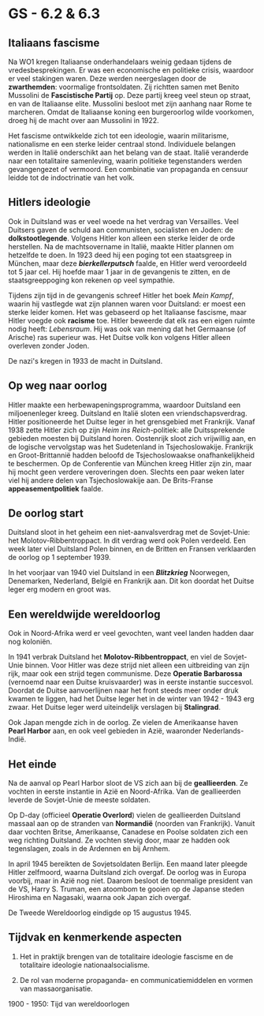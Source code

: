 # GS - 6.2 & 6.3

## Italiaans fascisme

Na WO1 kregen Italiaanse onderhandelaars weinig gedaan tijdens de vredesbesprekingen. Er was een economische en politieke crisis, waardoor er veel stakingen waren. Deze werden neergeslagen door de **zwarthemden**: voormalige frontsoldaten. Zij richtten samen met Benito Mussolini de **Fascistische Partij** op. Deze partij kreeg veel steun op straat, en van de Italiaanse elite. Mussolini besloot met zijn aanhang naar Rome te marcheren. Omdat de Italiaanse koning een burgeroorlog wilde voorkomen, droeg hij de macht over aan Mussolini in 1922.

Het fascisme ontwikkelde zich tot een ideologie, waarin militarisme, nationalisme en een sterke leider centraal stond. Individuele belangen werden in Italië onderschikt aan het belang van de staat. Italië veranderde naar een totalitaire samenleving, waarin politieke tegenstanders werden gevangengezet of vermoord. Een combinatie van propaganda en censuur leidde tot de indoctrinatie van het volk.

## Hitlers ideologie

Ook in Duitsland was er veel woede na het verdrag van Versailles. Veel Duitsers gaven de schuld aan communisten, socialisten en Joden: de **dolkstootlegende**. Volgens Hitler kon alleen een sterke leider de orde herstellen. Na de machtsovername in Italië, maakte Hitler plannen om hetzelfde te doen. In 1923 deed hij een poging tot een staatsgreep in München, maar deze ***bierkellerputsch*** faalde, en Hitler werd veroordeeld tot 5 jaar cel. Hij hoefde maar 1 jaar in de gevangenis te zitten, en de staatsgreeppoging kon rekenen op veel sympathie.

Tijdens zijn tijd in de gevangenis schreef Hitler het boek *Mein Kampf*, waarin hij vastlegde wat zijn plannen waren voor Duitsland: er moest een sterke leider komen. Het was gebaseerd op het Italiaanse fascisme, maar Hitler voegde ook **racisme** toe. Hitler beweerde dat elk ras een eigen ruimte nodig heeft: *Lebensraum*. Hij was ook van mening dat het Germaanse (of Arische) ras superieur was. Het Duitse volk kon volgens Hitler alleen overleven zonder Joden.

De nazi's kregen in 1933 de macht in Duitsland.

## Op weg naar oorlog

Hitler maakte een herbewapeningsprogramma, waardoor Duitsland een miljoenenleger kreeg. Duitsland en Italië sloten een vriendschapsverdrag. Hitler positioneerde het Duitse leger in het grensgebied met Frankrijk. Vanaf 1938 zette Hitler zich op zijn *Heim ins Reich*-politiek: alle Duitssprekende gebieden moesten bij Duitsland horen. Oostenrijk sloot zich vrijwillig aan, en de logische vervolgstap was het Sudetenland in Tsjechoslowakije. Frankrijk en Groot-Brittannië hadden beloofd de Tsjechoslowaakse onafhankelijkheid te beschermen. Op de Conferentie van München kreeg Hitler zijn zin, maar hij mocht geen verdere veroveringen doen. Slechts een paar weken later viel hij andere delen van Tsjechoslowakije aan. De Brits-Franse **appeasementpolitiek** faalde.

## De oorlog start

Duitsland sloot in het geheim een niet-aanvalsverdrag met de Sovjet-Unie: het Molotov-Ribbentroppact. In dit verdrag werd ook Polen verdeeld. Een week later viel Duitsland Polen binnen, en de Britten en Fransen verklaarden de oorlog op 1 september 1939.

In het voorjaar van 1940 viel Duitsland in een ***Blitzkrieg*** Noorwegen, Denemarken, Nederland, België en Frankrijk aan. Dit kon doordat het Duitse leger erg modern en groot was.

## Een wereldwijde wereldoorlog

Ook in Noord-Afrika werd er veel gevochten, want veel landen hadden daar nog koloniën.

In 1941 verbrak Duitsland het **Molotov-Ribbentroppact**, en viel de Sovjet-Unie binnen. Voor Hitler was deze strijd niet alleen een uitbreiding van zijn rijk, maar ook een strijd tegen communisme. Deze **Operatie Barbarossa** (vernoemd naar een Duitse kruisvaarder) was in eerste instantie succesvol. Doordat de Duitse aanvoerlijnen naar het front steeds meer onder druk kwamen te liggen, had het Duitse leger het in de winter van 1942 - 1943 erg zwaar. Het Duitse leger werd uiteindelijk verslagen bij **Stalingrad**.

Ook Japan mengde zich in de oorlog. Ze vielen de Amerikaanse haven **Pearl Harbor** aan, en ook veel gebieden in Azië, waaronder Nederlands-Indië.

## Het einde

Na de aanval op Pearl Harbor sloot de VS zich aan bij de **geallieerden**. Ze vochten in eerste instantie in Azië en Noord-Afrika. Van de geallieerden leverde de Sovjet-Unie de meeste soldaten.

Op D-day (officieel **Operatie Overlord**) vielen de geallieerden Duitsland massaal aan op de stranden van **Normandië** (noorden van Frankrijk). Vanuit daar vochten Britse, Amerikaanse, Canadese en Poolse soldaten zich een weg richting Duitsland. Ze vochten stevig door, maar ze hadden ook tegenslagen, zoals in de Ardennen en bij Arnhem.

In april 1945 bereikten de Sovjetsoldaten Berlijn. Een maand later pleegde Hitler zelfmoord, waarna Duitsland zich overgaf. De oorlog was in Europa voorbij, maar in Azië nog niet. Daarom besloot de toenmalige president van de VS, Harry S. Truman, een atoombom te gooien op de Japanse steden Hiroshima en Nagasaki, waarna ook Japan zich overgaf.

De Tweede Wereldoorlog eindigde op 15 augustus 1945.

## Tijdvak en kenmerkende aspecten

1. Het in praktijk brengen van de totalitaire ideologie fascisme en de totalitaire ideologie nationaalsocialisme.

2. De rol van moderne propaganda- en communicatiemiddelen en vormen van massaorganisatie.

1900 - 1950: Tijd van wereldoorlogen
